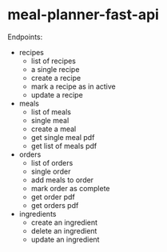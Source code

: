 # meal-planner-fast-api

Endpoints:
- recipes
  - list of recipes
  - a single recipe
  - create a recipe
  - mark a recipe as in active
  - update a recipe
- meals
  - list of meals
  - single meal
  - create a meal
  - get single meal pdf
  - get list of meals pdf
- orders
  - list of orders
  - single order
  - add meals to order
  - mark order as complete
  - get order pdf
  - get orders pdf
- ingredients
  - create an ingredient
  - delete an ingredient
  - update an ingredient